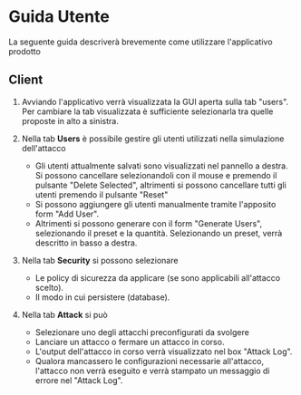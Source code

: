 # Guida Utente

La seguente guida descriverà brevemente come utilizzare l'applicativo prodotto

## Client

1. Avviando l'applicativo verrà visualizzata la GUI aperta sulla tab "users". 
Per cambiare la tab visualizzata è sufficiente selezionarla tra quelle proposte in alto a sinistra.

2. Nella tab **Users** è possibile gestire gli utenti utilizzati nella simulazione dell'attacco
    - Gli utenti attualmente salvati sono visualizzati nel pannello a destra. Si possono cancellare selezionandoli con il mouse e
      premendo il pulsante "Delete Selected", altrimenti si possono cancellare tutti gli utenti premendo il pulsante "Reset"
    - Si possono aggiungere gli utenti manualmente tramite l'apposito form "Add User".
    - Altrimenti si possono generare con il form "Generate Users", selezionando il preset e la quantità. Selezionando un preset, verrà descritto in basso a destra.

3. Nella tab **Security** si possono selezionare
   - Le policy di sicurezza da applicare (se sono applicabili all'attacco scelto).
   - Il modo in cui persistere (database).

4. Nella tab **Attack** si può
   - Selezionare uno degli attacchi preconfigurati da svolgere
   - Lanciare un attacco o fermare un attacco in corso.
   - L'output dell'attacco in corso verrà visualizzato nel box "Attack Log".
   - Qualora mancassero le configurazioni necessarie all'attacco, l'attacco non verrà eseguito e verrà stampato un messaggio di errore nel "Attack Log".